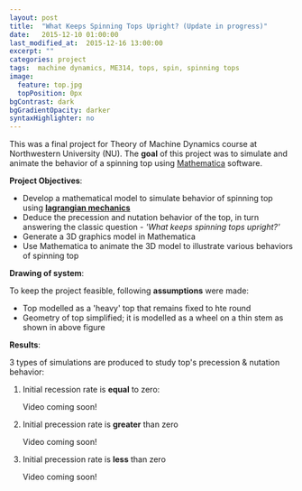 ```yaml
---
layout: post
title:  "What Keeps Spinning Tops Upright? (Update in progress)"
date:   2015-12-10 01:00:00
last_modified_at:  2015-12-16 13:00:00
excerpt: ""
categories: project
tags:  machine dynamics, ME314, tops, spin, spinning tops
image:
  feature: top.jpg
  topPosition: 0px
bgContrast: dark
bgGradientOpacity: darker
syntaxHighlighter: no
---
```

This was a final project for Theory of Machine Dynamics course at Northwestern University (NU). The **goal** of this project was to simulate and animate the behavior of a spinning top using [Mathematica] software. 

**Project Objectives**:

* Develop a mathematical model to simulate behavior of spinning top using **[lagrangian mechanics]**
* Deduce the precession and nutation behavior of the top, in turn answering the classic question - *'What keeps spinning tops upright?'*
* Generate a 3D graphics model in Mathematica
* Use Mathematica to animate the 3D model to illustrate various behaviors of spinning top

**Drawing of system**:

To keep the project feasible, following **assumptions** were made:

* Top modelled as a 'heavy' top that remains fixed to hte round
* Geometry of top simplified; it is modelled as a wheel on a thin stem as shown in above figure

**Results**:

3 types of simulations are produced to study top's precession & nutation behavior:

1. Initial recession rate is **equal** to zero:

	Video coming soon!

2. Initial precession rate is **greater** than zero

	Video coming soon!

3. Initial precession rate is **less** than zero

	Video coming soon!

[Mathematica]: https://www.wolfram.com/mathematica/
[lagrangian mechanics]: https://en.wikipedia.org/wiki/Lagrangian_mechanics